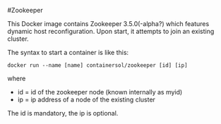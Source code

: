 #Zookeeper

This Docker image contains Zookeeper 3.5.0(-alpha?) which features dynamic host reconfiguration. Upon start, it attempts to join an existing cluster.

The syntax to start a container is like this:

  `docker run --name [name] containersol/zookeeper [id] [ip]`
  
where 
  - id = id of the zookeeper node (known internally as myid)
  - ip = ip address of a node of the existing cluster
  
The id is mandatory, the ip is optional.
